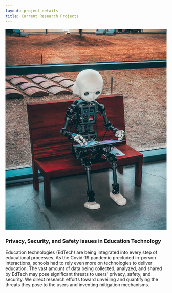 ```yaml
---
layout: project_details
title: Current Research Projects
---
```


<img src="/assets/img/projects/edtech.jpg" alt="" class="project-individual-img mb-25" />

### Privacy, Security, and Safety issues in Education Technology

Education technologies (EdTech) are being integrated into every step of educational processes. As the Covid-19 pandemic precluded in-person interactions, schools had to rely even more on technologies to deliver education. The vast amount of data being collected, analyzed, and shared by EdTech may pose significant threats to users' privacy, safety, and security. We direct research efforts toward unveiling and quantifying the threats they pose to the users and inventing mitigation mechanisms.
